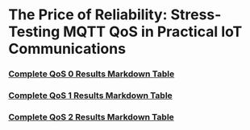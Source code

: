 # The Price of Reliability: Stress-Testing MQTT QoS in Practical IoT Communications

### [Complete QoS 0 Results Markdown Table](QoS0/QoS0_Results.md)

### [Complete QoS 1 Results Markdown Table](QoS1/QoS1_Results.md)

### [Complete QoS 2 Results Markdown Table](QoS2/QoS2_Results.md)
